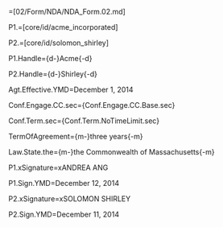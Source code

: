 =[02/Form/NDA/NDA_Form.02.md]

P1.=[core/id/acme_incorporated]

P2.=[core/id/solomon_shirley]

P1.Handle={d-}Acme{-d}

P2.Handle={d-}Shirley{-d}

Agt.Effective.YMD=December 1, 2014

Conf.Engage.CC.sec={Conf.Engage.CC.Base.sec}

Conf.Term.sec={Conf.Term.NoTimeLimit.sec}

TermOfAgreement={m-}three years{-m}

Law.State.the={m-}the Commonwealth of Massachusetts{-m}

P1.xSignature=xANDREA ANG

P1.Sign.YMD=December 12, 2014

P2.xSignature=xSOLOMON SHIRLEY

P2.Sign.YMD=December 11, 2014